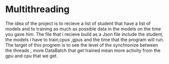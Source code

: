 # Multithreading

The idea of the project is to recieve a list of student that have a list of models and to training as much as possible data in the models on the time you gave him.
The file that i recieve build as a Json file include the student, the models i have to train,cpus ,gpus and the time that the program will run.
The target of this progrem is to see the level of the synchronize between the threads , more DataBatch that get trained mean more activity from the gpu and cpu that we get.
